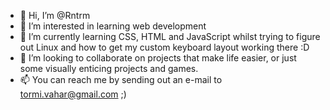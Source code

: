 - 👋 Hi, I’m @Rntrm
- 👀 I’m interested in learning web development
- 🌱 I’m currently learning CSS, HTML and JavaScript whilst trying to figure out Linux and how to get my custom keyboard layout working there :D
- 💞️ I’m looking to collaborate on projects that make life easier, or just some visually enticing projects and games.
- 📫 You can reach me by sending out an e-mail to tormi.vahar@gmail.com ;)

<!---
Rntrm/Rntrm is a ✨ special ✨ repository because its `README.md` (this file) appears on your GitHub profile.
You can click the Preview link to take a look at your changes.
--->
